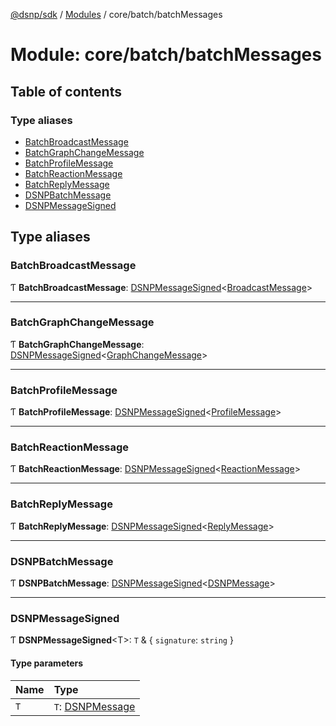 [@dsnp/sdk](../README.md) / [Modules](../modules.md) / core/batch/batchMessages

# Module: core/batch/batchMessages

## Table of contents

### Type aliases

- [BatchBroadcastMessage](core_batch_batchmessages.md#batchbroadcastmessage)
- [BatchGraphChangeMessage](core_batch_batchmessages.md#batchgraphchangemessage)
- [BatchProfileMessage](core_batch_batchmessages.md#batchprofilemessage)
- [BatchReactionMessage](core_batch_batchmessages.md#batchreactionmessage)
- [BatchReplyMessage](core_batch_batchmessages.md#batchreplymessage)
- [DSNPBatchMessage](core_batch_batchmessages.md#dsnpbatchmessage)
- [DSNPMessageSigned](core_batch_batchmessages.md#dsnpmessagesigned)

## Type aliases

### BatchBroadcastMessage

Ƭ **BatchBroadcastMessage**: [DSNPMessageSigned](core_batch_batchmessages.md#dsnpmessagesigned)<[BroadcastMessage](../interfaces/core_messages_messages.broadcastmessage.md)\>

___

### BatchGraphChangeMessage

Ƭ **BatchGraphChangeMessage**: [DSNPMessageSigned](core_batch_batchmessages.md#dsnpmessagesigned)<[GraphChangeMessage](../interfaces/core_messages_messages.graphchangemessage.md)\>

___

### BatchProfileMessage

Ƭ **BatchProfileMessage**: [DSNPMessageSigned](core_batch_batchmessages.md#dsnpmessagesigned)<[ProfileMessage](../interfaces/core_messages_messages.profilemessage.md)\>

___

### BatchReactionMessage

Ƭ **BatchReactionMessage**: [DSNPMessageSigned](core_batch_batchmessages.md#dsnpmessagesigned)<[ReactionMessage](../interfaces/core_messages_messages.reactionmessage.md)\>

___

### BatchReplyMessage

Ƭ **BatchReplyMessage**: [DSNPMessageSigned](core_batch_batchmessages.md#dsnpmessagesigned)<[ReplyMessage](../interfaces/core_messages_messages.replymessage.md)\>

___

### DSNPBatchMessage

Ƭ **DSNPBatchMessage**: [DSNPMessageSigned](core_batch_batchmessages.md#dsnpmessagesigned)<[DSNPMessage](core_messages_messages.md#dsnpmessage)\>

___

### DSNPMessageSigned

Ƭ **DSNPMessageSigned**<T\>: `T` & { `signature`: `string`  }

#### Type parameters

| Name | Type |
| :------ | :------ |
| `T` | `T`: [DSNPMessage](core_messages_messages.md#dsnpmessage) |
